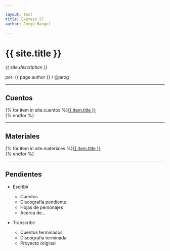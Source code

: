 ```yaml
---

layout: text
title: Express 57
author: Jorge Rangel

---
```


# {{ site.title }}

*{{ site.description }}*

por: {{ page.author }} / @jarxg

---

## Cuentos

{% for item in site.cuentos %}<a href="{{ site.baseurl }}{{ item.url }}">{{ item.title }}</a><br>{% endfor %}

---

## Materiales

{% for item in site.materiales %}<a href="{{ item.url }}">{{ item.title }}</a><br>{% endfor %}

---

## Pendientes

- Escribir
	- Cuentos
	- Discografía pendiente
	- Hojas de personajes
	- Acerca de...

- Transcribir
	- Cuentos terminados
	- Discografía terminada
	- Proyecto original
